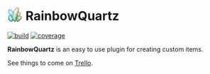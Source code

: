 # <img src="icon.png" height="34em" style="position:relative; top: 4px;"> RainbowQuartz
[![build](https://github.com/olillin/RainbowQuartz/actions/workflows/build.yml/badge.svg)](https://github.com/olillin/RainbowQuartz/actions/workflows/build.yml)
[![coverage](https://img.shields.io/codecov/c/github/olillin/RainbowQuartz?token=LKVYMULDYF)](https://app.codecov.io/gh/olillin/RainbowQuartz)

**RainbowQuartz** is an easy to use plugin for creating custom items.  

See things to come on [Trello](https://trello.com/b/bZA1wiR1/rainbowquartz).  
